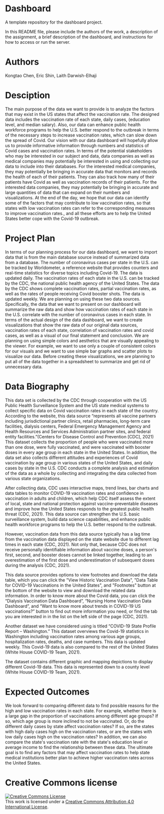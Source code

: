 # Dashboard
A template repository for the dashboard project.

In this README file, please include the authors of the work, a description of the assignment, a brief description of the dashboard, and instructions for how to access or run the server. 


# Authors
Kongtao Chen, Eric Shin, Laith Darwish-Elhaji


# Desciption
The main purpose of the data we want to provide is to analyze the factors that may exist in the US states that affect the vaccination rate. The designed data includes the vaccination rate of each state, daily cases, (education level, and median salary). Also, our data can enhance public health workforce programs to help the U.S. better respond to the outbreak in terms of the necessary steps to increase vaccination rates, which can slow down the spread of Covid. Our vision with our data dashboard will hopefully allow us to provide informative information through numbers and statistics of Covid cases and vaccination rates. In terms of the potential stakeholders who may be interested in our subject and data, data companies as well as medical companies may potentially be interested in using and collecting our data to include into their databases. For the interested medical companies, they may potentially be bringing in accurate data that monitors and records the health of each of their patients. They can also track how many of their patients have Covid as well as vaccination records of their patients. For the interested data companies, they may potentially be bringing in accurate and large quantities of data that can expand on their numbers and visualizations. At the end of the day, we hope that our data can identify some of the factors that may contribute to low vaccination rates, so that states with low vaccination rates can refer to the corresponding measures to improve vaccination rates., and all these efforts are to help the United States better cope with the Covid-19 outbreak.

# Project Plan
In terms of our planning process for our data dashboard, we want to import data that is from the main database source instead of summarized data from a database. The number of coronavirus cases per state in the U.S. can be tracked by Worldometer, a  reference website that provides counters and real-time statistics for diverse topics including Covid-19. The data is updated daily. The vaccination rates of each state in the U.S. can be tracked by the CDC, the national public health agency of the United States. The data by the CDC shows complete vaccination rates, partial vaccination rates, as well as the rates of people receiving Covid booster shots. The data is updated weekly. We are planning on using these two data sources. Specifically, the data that we want to present on our dashboard will summarize the raw data and show how vaccination rates of each state in the U.S. correlate with the number of coronavirus cases in each state. In terms of the actual design of the data dashboard, we want to create visualizations that show the raw data of our original data sources, vaccination rates of each state, correlation of vaccination rates and covid cases, as well as a visual of our final statement and conclusion. We are planning on using simple colors and aesthetics that are visually appealing to the viewer. For example, we want to use only a couple of consistent colors for our visuals and we want to use simple bar graphs and scatter plots to visualize our data. Before creating these visualizations, we are planning to put all of the data together in a spreadsheet to summarize and get rid of unnecessary data. 


# Data Biography
This data set is collected by the CDC through cooperation with the US Public Health Surveillance System and the US state medical systems to collect specific data on Covid vaccination rates in each state of the country. According to the website, this data source “represents all vaccine partners including jurisdictional partner clinics, retail pharmacies, long-term care facilities, dialysis centers, Federal Emergency Management Agency and Health Resources and Services Administration partner sites, and federal entity facilities.”(Centers for Disease Control and Prevention [CDC], 2021) This dataset collects the proportion of people who were vaccinated more than one dose, were fully vaccinated, and were vaccinated with booster doses in every age group in each state in the United States. In addition, the data set also collects different attitudes and experiences of Covid vaccination by age group in various states of the United States, and daily cases by state in the U.S. CDC conducts a complete analysis and estimation of the data as a whole by collecting and integrating the data collected from various state organizations.

After collecting data, CDC uses interactive maps, trend lines, bar charts and data tables to monitor COVID-19 vaccination rates and confidence in vaccination in adults and children, which help CDC itself assess the extent of local, state and national protection against vaccine-preventable diseases and improve how the United States responds to the greatest public health threat (CDC, 2021). This data source can strengthen the U.S. basic surveillance system, build data science capabilities, and enhance public health workforce programs to help the U.S. better respond to the outbreak.

However, vaccination data from this data source typically has a lag time from the vaccination data displayed on the state website due to different lag times in each state (CDC, 2021). Not only that, because CDC does not receive personally identifiable information about vaccine doses, a person's first, second, and booster doses cannot be linked together, leading to an overestimation of the first dose and underestimation of subsequent doses during the analysis (CDC, 2021). 

This data source provides options to view footnotes and download the data table, which you can click the "View Historic Vaccination Data", "Data Table for COVID-19 Vaccinations in the United States", and "Footnotes" button at the bottom of the website to view and download the related data information. In order to know more about the Covid data, you can click the “Dialysis Vaccination Data Dashboard”, “Nursing Home Vaccination Data Dashboard”, and “Want to know more about trends in COVID-19 US vaccinations?” button to find out more information you need, or find the tab you are interested in in the list on the left side of the page (CDC, 2021).

Another dataset we have considered using is titled “COVID-19 State Profile Report – Washington.” This dataset overviews the Covid-19 statistics in Washington including vaccination rates among various age groups, hospitalization rates, deaths, and case numbers. This data is updated weekly. This Covid-19 data is also compared to the rest of the United States (White House COVID-19 Team, 2021). 

The dataset contains different graphic and mapping depictions to display different Covid-19 data. This data is represented down to a county level (White House COVID-19 Team, 2021).

# Expected Outcomes
We look forward to comparing different data to find possible reasons for the high and low vaccination rates in each state. For example, whether there is a large gap in the proportion of vaccinations among different age groups? If so, which age group is more inclined to not be vaccinated. Or, do the different daily cases by state affect vaccination rates? If so, are the states with high daily cases high on the vaccination rates, or are the states with low daily cases high on the vaccination rates? In addition, we can also compare the state's vaccination rate with the state's education level or average income to find the relationship between these data. The ultimate goal is to find any factors that may affect vaccination rates to help state medical institutions better plan to achieve higher vaccination rates across the United States.

# Creative Commons license
<a rel="license" href="http://creativecommons.org/licenses/by/4.0/"><img alt="Creative Commons License" style="border-width:0" src="https://i.creativecommons.org/l/by/4.0/88x31.png" /></a><br />This work is licensed under a <a rel="license" href="http://creativecommons.org/licenses/by/4.0/">Creative Commons Attribution 4.0 International License</a>.

